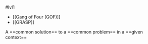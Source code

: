 #lvl1
* [[Gang of Four (GOF)]]
* [[GRASP]]

A ==common solution== to a ==common problem== in a ==given context==